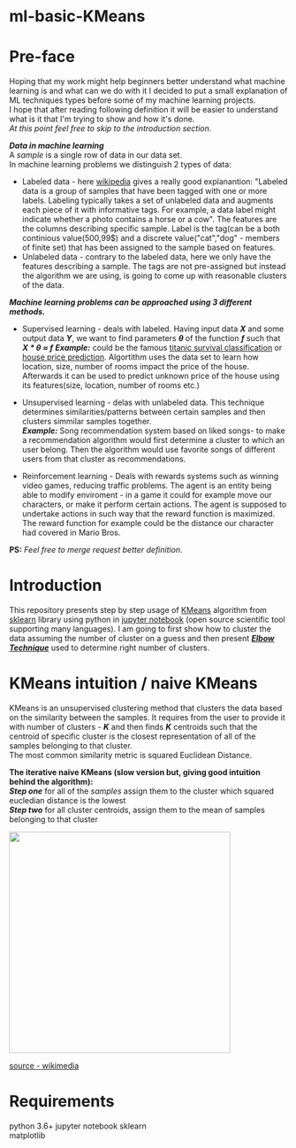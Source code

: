 # ml-basic-KMeans

# Pre-face
Hoping that my work might help beginners better understand what machine learning is and what can we do with it I decided to put a small explanation of ML techniques types before some of my machine learning projects.  
I hope that after reading following definition it will be easier to understand what is it that I'm trying to show and how it's done.  
_At this point feel free to skip to the introduction section._

***Data in machine learning***  
A *sample* is a single row of data in our data set.  
In machine learning problems we distinguish 2 types of data:
* Labeled data - here [wikipedia](https://en.wikipedia.org/wiki/Labeled_data) gives a really good explanantion: "Labeled data is a group of samples that have been tagged with one or more labels. Labeling typically takes a set of unlabeled data and augments each piece of it with informative tags. For example, a data label might indicate whether a photo contains a horse or a cow". The features are the columns describing specific sample. Label is the tag(can be a both continious value(500,99$) and a discrete value("cat","dog" - members of finite set) that has been assigned to the sample based on features.
* Unlabeled data - contrary to the labeled data, here we only have the features describing a sample. The tags are not pre-assigned but instead the algorithm we are using, is going to come up with reasonable clusters of the data.

***Machine learning problems can be approached using 3 different methods.***
* Supervised learning - deals with labeled. Having input data ***_X_*** and some output data ***_Y_***, we want to find parameters ***_θ_*** of the function ***_f_*** such that ***_X_ *  _θ_ ≈ _f_*** 
***Example:*** could be the famous [titanic survival classification](https://www.kaggle.com/c/titanic) or [house price prediction](https://www.kaggle.com/c/house-prices-advanced-regression-techniques). Algortithm uses the data set to learn how location, size, number of rooms impact the price of the house. Afterwards it can be used to predict unknown price of the house using its features(size, location, number of rooms etc.)

* Unsupervised learning - delas with unlabeled data. This technique determines similarities/patterns between certain samples and then clusters simmilar samples together.  
***Example:*** Song recommendation system based on liked songs- to make a recommendation algorithm would first determine a cluster to which an user belong. Then the algorithm would use favorite songs of different users from that cluster as recommendations.

* Reinforcement learning - Deals with rewards systems such as winning video games, reducing traffic problems. The agent is an entity being able to modify enviroment - in a game it could for example move our characters, or make it perform certain actions. The agent is supposed to undertake actions in such way that the reward function is maximized. The reward function for example could be the distance our character had covered in Mario Bros.

**PS:**
_Feel free to merge request better definition_.

# Introduction
This repository presents step by step usage of [KMeans](https://scikit-learn.org/stable/modules/generated/sklearn.cluster.KMeans.html#sklearn.cluster.KMeans) algorithm from [sklearn](https://scikit-learn.org/stable/) library using python in [jupyter notebook](https://jupyter.org/) (open source scientific tool supporting many languages). I am going to first show how to cluster the data assuming the number of cluster on a guess and then present [***Elbow Technique***](https://en.wikipedia.org/wiki/Elbow_method_(clustering)#:~:text=In%20cluster%20analysis%2C%20the%20elbow,number%20of%20clusters%20to%20use) used to determine right number of clusters.

# KMeans intuition / naive KMeans
KMeans is an unsupervised clustering method that clusters the data based on the similarity between the samples. 
It requires from the user to provide it with number of clusters - ***K*** and then finds ***K*** centroids such that the centroid of specific cluster is the closest representation of all of the samples belonging to that cluster.  
The most common similarity metric is squared Euclidean  Distance.

**The iterative naive KMeans (slow version but, giving good intuition behind the algorithm):**  
***Step one*** for all of the _samples_ assign them to the cluster which squared eucledian distance is the lowest  
***Step two*** for all cluster centroids, assign them to the mean of samples belonging to that cluster  

<img src="https://upload.wikimedia.org/wikipedia/commons/e/ea/K-means_convergence.gif" width="400" height="400"/>

[source - wikimedia](https://commons.wikimedia.org/wiki/File:K-means_convergence.gif)

# Requirements
python 3.6+
jupyter notebook
sklearn  
matplotlib
